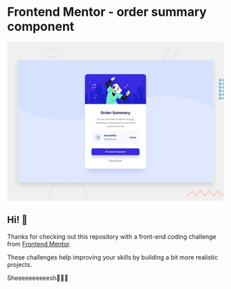 # Frontend Mentor - order summary component

![Design preview for the order summary component coding challenge](./design/desktop-preview.jpg)

## Hi! 👋

Thanks for checking out this repository with a front-end coding challenge from [Frontend Mentor](https://www.frontendmentor.io). 

These challenges help improving your skills by building a bit more realistic projects.

Sheeeeeeeeeesh💸💯🚀
